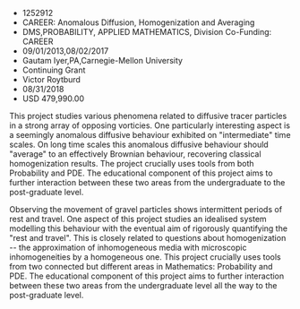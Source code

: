 
* 1252912
* CAREER: Anomalous Diffusion, Homogenization and Averaging
* DMS,PROBABILITY, APPLIED MATHEMATICS, Division Co-Funding: CAREER
* 09/01/2013,08/02/2017
* Gautam Iyer,PA,Carnegie-Mellon University
* Continuing Grant
* Victor Roytburd
* 08/31/2018
* USD 479,990.00

This project studies various phenomena related to diffusive tracer particles in
a strong array of opposing vorticies. One particularly interesting aspect is a
seemingly anomalous diffusive behaviour exhibited on "intermediate" time scales.
On long time scales this anomalous diffusive behaviour should "average" to an
effectively Brownian behaviour, recovering classical homogenization results. The
project crucially uses tools from both Probability and PDE. The educational
component of this project aims to further interaction between these two areas
from the undergraduate to the post-graduate level.

Observing the movement of gravel particles shows intermittent periods of rest
and travel. One aspect of this project studies an idealised system modelling
this behaviour with the eventual aim of rigorously quantifying the "rest and
travel". This is closely related to questions about homogenization -- the
approximation of inhomogeneous media with microscopic inhomogeneities by a
homogeneous one. This project crucially uses tools from two connected but
different areas in Mathematics: Probability and PDE. The educational component
of this project aims to further interaction between these two areas from the
undergraduate level all the way to the post-graduate level.
